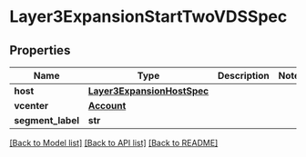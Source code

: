 # Layer3ExpansionStartTwoVDSSpec

## Properties
Name | Type | Description | Notes
------------ | ------------- | ------------- | -------------
**host** | [**Layer3ExpansionHostSpec**](Layer3ExpansionHostSpec.md) |  | 
**vcenter** | [**Account**](Account.md) |  | 
**segment_label** | **str** |  | 

[[Back to Model list]](../README.md#documentation-for-models) [[Back to API list]](../README.md#documentation-for-api-endpoints) [[Back to README]](../README.md)

